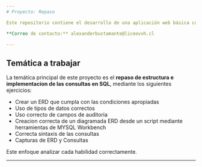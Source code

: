 ```yaml
---
# Proyecto: Repaso 

Este repositorio contiene el desarrollo de una aplicación web básica con solo capacidad de visualizacion.

**Correo de contacto:** alexanderbustamante@liceovvh.cl

---
```


## Temática a trabajar

La temática principal de este proyecto es el **repaso de estructura e implementacion de las consultas en SQL**, mediante los siguientes ejercicios:

- Crear un ERD que cumpla con las condiciones apropiadas
- Uso de tipos de datos correctos
- Uso correcto de campos de auditoria
- Creacion correcta de un diagramada ERD desde un script mediante herramientas de MYSQL Workbench
- Correcta sintaxis de las consultas
- Capturas de ERD y Consultas 

Este enfoque analizar cada habilidad correctamente.

---